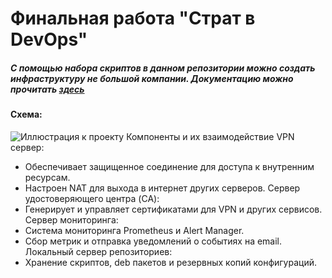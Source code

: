 
#  Финальная работа "Страт в DevOps"
##### С помощью набора скриптов в данном репозитории можно создать инфраструктуру не большой компании. Документацию можно прочитать [здесь](https://docs.google.com/document/d/1o-Qic4NAUhTlQ7hHLct069ER_ZpC3Jw61F4lfZNinnw/edit) 
#### Схема:
![Иллюстрация к проекту](https://github.com/filatof/nanocorpinfra/blob/main/images/infra.png)
Компоненты и их взаимодействие
VPN сервер:
- Обеспечивает защищенное соединение для доступа к внутренним ресурсам.
- Настроен NAT для выхода в интернет других серверов.
Сервер удостоверяющего центра (CA):
- Генерирует и управляет сертификатами для VPN и других сервисов.
Сервер мониторинга:
- Система мониторинга Prometheus и Alert Manager.
- Сбор метрик и отправка уведомлений о событиях на email.
Локальный сервер репозиториев:
- Хранение скриптов, deb пакетов и резервных копий конфигураций.
